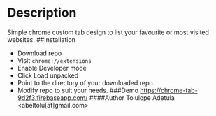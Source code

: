 # Description
Simple chrome custom tab design to list your favourite or most visited websites.
##Installation
- Download repo
- Visit `chrome://extensions`
- Enable Developer mode
- Click Load unpacked
- Point to the directory of your downloaded repo.
- Modify repo to suit your needs.
###Demo
https://chrome-tab-9d2f3.firebaseapp.com/
####Author
Tolulope Adetula <abeltolu[at]gmail.com>